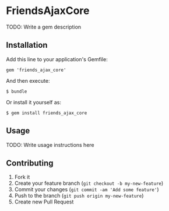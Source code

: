 # FriendsAjaxCore

TODO: Write a gem description

## Installation

Add this line to your application's Gemfile:

    gem 'friends_ajax_core'

And then execute:

    $ bundle

Or install it yourself as:

    $ gem install friends_ajax_core

## Usage

TODO: Write usage instructions here

## Contributing

1. Fork it
2. Create your feature branch (`git checkout -b my-new-feature`)
3. Commit your changes (`git commit -am 'Add some feature'`)
4. Push to the branch (`git push origin my-new-feature`)
5. Create new Pull Request
